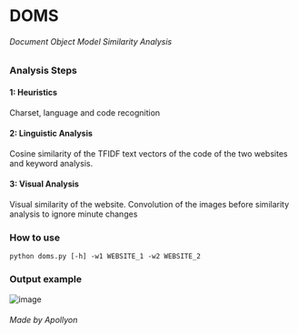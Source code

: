 # DOMS 
###### Document Object Model Similarity Analysis

### Analysis Steps
#### 1: Heuristics
Charset, language and code recognition
#### 2: Linguistic Analysis
Cosine similarity of the TFIDF text vectors of the code of the two websites and keyword analysis.
#### 3: Visual Analysis
Visual similarity of the website. Convolution of the images before similarity analysis to ignore minute changes

### How to use
```
python doms.py [-h] -w1 WEBSITE_1 -w2 WEBSITE_2
```
### Output example
![image](https://github.com/user-attachments/assets/be10c818-86c5-4b53-8ab1-0cf48bb60317)

###### Made by Apollyon
